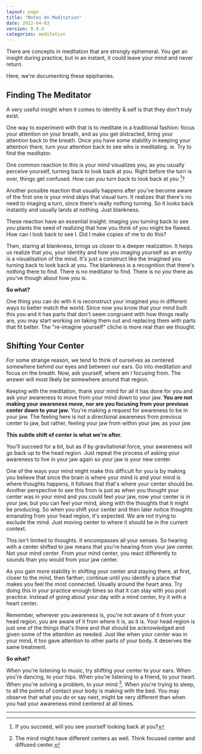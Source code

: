 ```yaml
---
layout: page
title: "Notes On Meditation"
date: 2022-04-03
version: 0.0.4
categories: meditation
---
```


There are concepts in meditation that are strongly ephemeral. You get an insight during practice,
but in an instant, it could leave your mind and never return.

Here, we're documenting these epiphanies.

## Finding The Meditator

A very useful insight when it comes to identity & self is that they don't truly exist.

One way to experiment with that is to meditate in a traditional fashion: focus your attention on your breath,
and as you get distracted, bring your attention back to the breath. Once you have some
stability in keeping your attention there, turn your attention back to see who is meditating. ie. Try
to find the meditator.

One common reaction to this is your mind visualizes you, as you usually perceive yourself,
turning back to look back at you. Right before the turn is over, things get confused. How can _you_ turn
back to look back at _you_ [^1]?

Another possible reaction that usually happens after you've become aware of the first one is your mind
skips that visual turn. It realizes that there's no need to imaging a turn, since there's really nothing turning.
So it looks back instantly and usually lands at nothing. Just blankness.

These reaction have an essential insight: imaging _you_ turning back to see _you_ plants the seed of realizing
that how you think of _you_ might be flawed. How can I look back to see I. Did I make copies of me to do this?

Then, staring at blankness, brings us closer to a deeper realization. It helps us realize that you, your identity
and how you imaging yourself as an entity is a visualisation of the mind. It's just a construct like
the imagined you turning back to look back at you. The blankness is a recognition that
there's nothing there to find. There is no meditator to find. There is no _you_ there as you've though about
how _you_ is.

**So what?**

One thing you can do with it is reconstruct your imagined _you_ in different ways to better match the world.
Since now you know that your mind built this _you_ and it has parts that don't seem congruent with how things really are,
you may start working on taking them out and replacing them with parts that fit better. The "re-imagine yourself" cliche is more
real than we thought.

## Shifting Your Center

For some strange reason, we tend to think of ourselves as centered somewhere behind our eyes and between
our ears. Go into meditation and focus on the breath. Now, ask yourself, where am I focusing from. The answer will
most likely be somewhere around that region.

Keeping with the meditation, thank your mind for all it has done for you and ask your awareness
to move from your mind down to your jaw. **You are
not making your awareness move, nor are you focusing from your previous center down to your jaw.** You're making a
request for awareness to be in your jaw. The feeling here is not a directional awareness from previous center to jaw,
but rather, feeling your jaw from within your jaw, as your jaw.

**This subtle shift of center is what we're after.**

You'll succeed for a bit, but as if by gravitational force, your awareness will go back up to the head region. Just repeat
the process of asking your awareness to live in your jaw again so your jaw is your new center.

One of the ways your mind might make this difficult for you is by making you believe that since the brain is where
your mind is and your mind is where thoughts happens, it follows that that's where your center should be.
Another perspective to see this from
is just as when you thought your center was in your mind and you could feel your jaw, now your center is in your
jaw, but you can feel your mind, along with the thoughts that it might be producing. So when you shift your
center and then later notice thoughts emanating from your head region, it's expected. We are not trying to exclude the mind. Just moving
center to where it should be in the current context.

This isn't limited to thoughts. It encompasses all your senses. So hearing with a center shifted to jaw means that
you're hearing from your jaw center. Not your mind center. From your mind center, you react differently to sounds
than you would from your jaw center.

As you gain more stability in shifting your center and staying there, at first, closer to the mind, then farther;
continue until you identify a place that makes you feel the most connected. Usually around the heart area. Try doing this
in your practice enough times so that it can stay with you post practice. Instead of going about your day with a mind
center, try it with a heart center.

Remember, wherever you awareness is, you're not aware of it from your head region, you are aware of it from where it is,
as it is. Your head region is just one of the things that's there and that should be acknowledged and given some of
the attention as needed. Just like when your center was in your mind, it too gave attention to other parts of your body.
It deserves the same treatment.

**So what?**

When you're listening to music, try shifting your center to your ears. When you're dancing, to your hips. When you're listening
to a friend, to your heart. When you're solving a problem, to your mind [^2]. When you're trying to sleep, to all the points of contact
your body is making with the bed. You may observe that what you do or say next, might be very different than when you had your
awareness mind centered at all times.

---

[^1]: If you succeed, will you see yourself looking back at you?
[^2]: The mind might have different centers as well. Think focused center and diffused center.
